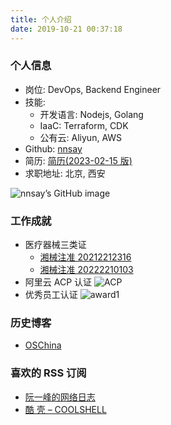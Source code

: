 ```yaml
---
title: 个人介绍
date: 2019-10-21 00:37:18
---
```


### 个人信息

- 岗位: DevOps, Backend Engineer
- 技能:
  - 开发语言: Nodejs, Golang
  - IaaC: Terraform, CDK
  - 公有云: Aliyun, AWS
- Github: [nnsay](https://github.com/nnsay)
- 简历: [简历(2023-02-15 版)](/about/index/王健的简历.pdf)
- 求职地址: 北京, 西安

<!-- | | Description |
| :------- | :------------------------------------------------- |
| 求职地址 | 北京/西安 |
| 工作 | DevOps / Backend Engineer |
| 技能 | Nodejs/Golang/Terraform/Aliyun/AWS |
| Github | [nnsay](https://github.com/nnsay) |
| 简历 | [简历(2023-02-15 版)](/about/index/王健的简历.pdf) | -->

![nnsay’s GitHub image](https://scastiel.dev/api/image/nnsay?&removeLink)

### 工作成就

- 医疗器械三类证
  - [湘械注准 20212212316](https://www.nmpa.gov.cn/datasearch/search-info.html?nmpa=aWQ9MDFhYWQxZGYyYTJiYTg2OTAyZjRhYzY3YWRlZWZhNjAmaXRlbUlkPWZmODA4MDgxODNjYWQ3NTAwMTgzY2I2NmZlNjkwMjg1)
  - [湘械注准 20222210103](https://www.nmpa.gov.cn/datasearch/search-info.html?nmpa=aWQ9YTBiNGMxNDgzY2RkYWZiNDc2ZjU3YTQzZmI4NmEwMWQmaXRlbUlkPWZmODA4MDgxODNjYWQ3NTAwMTgzY2I2NmZlNjkwMjg1)
- 阿里云 ACP 认证
  ![ACP](/about/index/acp.jpg)
- 优秀员工认证
  ![award1](/about/index/award1.jpg)

### 历史博客

- [OSChina](https://my.oschina.net/jimmywa)

### 喜欢的 RSS 订阅

- [阮一峰的网络日志](http://www.ruanyifeng.com/blog/)
- [酷 壳 – COOLSHELL](https://coolshell.cn/)
